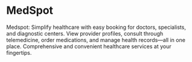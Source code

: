 # MedSpot
Medspot: Simplify healthcare with easy booking for doctors, specialists, and diagnostic centers. View provider profiles, consult through telemedicine, order medications, and manage health records—all in one place. Comprehensive and convenient healthcare services at your fingertips.
